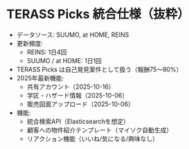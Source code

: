 # TERASS Picks 統合仕様（抜粋）

- データソース: SUUMO, at HOME, REINS
- 更新頻度:
  - REINS: 1日4回
  - SUUMO / at HOME: 1日1回
- TERASS Picks は自己発見案件として扱う（報酬75〜90%）
- 2025年最新機能:
  - 共有アカウント（2025-10-16）
  - 学区・ハザード情報（2025-10-06）
  - 販売図面アップロード（2025-10-06）
- 機能:
  - 統合検索API（Elasticsearchを想定）
  - 顧客への物件紹介テンプレート（マイソク自動生成）
  - リアクション機能（いいね/気になる/興味なし）
